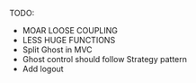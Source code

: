 TODO:
* MOAR LOOSE COUPLING
* LESS HUGE FUNCTIONS
* Split Ghost in MVC
* Ghost control should follow Strategy pattern
* Add logout
